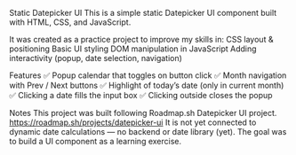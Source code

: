 Static Datepicker UI
This is a simple static Datepicker UI component built with HTML, CSS, and JavaScript.

It was created as a practice project to improve my skills in:
CSS layout & positioning
Basic UI styling
DOM manipulation in JavaScript
Adding interactivity (popup, date selection, navigation)

Features
✅ Popup calendar that toggles on button click
✅ Month navigation with Prev / Next buttons
✅ Highlight of today’s date (only in current month)
✅ Clicking a date fills the input box
✅ Clicking outside closes the popup

Notes
This project was built following Roadmap.sh Datepicker UI project. https://roadmap.sh/projects/datepicker-ui
It is not yet connected to dynamic date calculations — no backend or date library (yet).
The goal was to build a UI component as a learning exercise.

